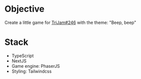 
# Objective
Create a little game for [TriJam#246](https://itch.io/jam/trijam-246) with the theme: "Beep, beep"

# Stack
- TypeScript
- NextJS
- Game engine: PhaserJS
- Styling: Tailwindcss